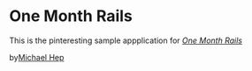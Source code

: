 # One Month Rails

This is the pinteresting sample appplication for
[*One Month Rails*](http://onemonthrails.com)

by[Michael Hep](http://mikehep.com)
